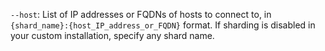 `--host`: List of IP addresses or FQDNs of hosts to connect to, in `{shard_name}:{host_IP_address_or_FQDN}` format. If sharding is disabled in your custom installation, specify any shard name.
